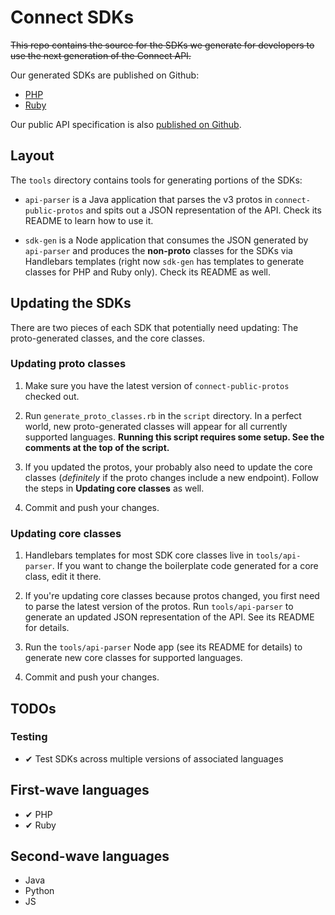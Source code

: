 # Connect SDKs

~~This repo contains the source for the SDKs we generate for developers to use
the next generation of the Connect API.~~

Our generated SDKs are published on Github:

* [PHP](https://github.com/square/connect-php-sdk)
* [Ruby](https://github.com/square/connect-ruby-sdk)

Our public API specification is also [published on
Github](https://github.com/square/connect-api-specification).


## Layout

The `tools` directory contains tools for generating portions of the SDKs:

* `api-parser` is a Java application that parses the v3 protos in `connect-public-protos`
  and spits out a JSON representation of the API. Check its README to learn how to use it.

* `sdk-gen` is a Node application that consumes the JSON generated by `api-parser`
  and produces the __non-proto__ classes for the SDKs via Handlebars templates
  (right now `sdk-gen` has templates to generate classes for PHP and Ruby only).
  Check its README as well.

## Updating the SDKs


There are two pieces of each SDK that potentially need updating: The proto-generated
classes, and the core classes.

### Updating proto classes

1. Make sure you have the latest version of `connect-public-protos` checked out.

2. Run `generate_proto_classes.rb` in the `script` directory. In a perfect world,
   new proto-generated classes will appear for all currently supported languages.
   **Running this script requires some setup. See the comments at the top of the script.**

3. If you updated the protos, your probably also need to update the core classes
   (_definitely_ if the proto changes include a new endpoint). Follow the steps
   in __Updating core classes__ as well.

4. Commit and push your changes.

### Updating core classes

1. Handlebars templates for most SDK core classes live in `tools/api-parser`. If
   you want to change the boilerplate code generated for a core class, edit it there.

2. If you're updating core classes because protos changed, you first need to parse
   the latest version of the protos. Run `tools/api-parser` to generate an updated
   JSON representation of the API. See its README for details.

3. Run the `tools/api-parser` Node app (see its README for details) to generate new
   core classes for supported languages.

4. Commit and push your changes.


## TODOs

### Testing
* ✔ Test SDKs across multiple versions of associated languages

## First-wave languages
* ✔ PHP
* ✔ Ruby

## Second-wave languages
* Java
* Python
* JS
